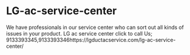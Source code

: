 # LG-ac-service-center
We have professionals in our service center who can sort out all kinds of issues in your product.  LG ac service center click to call Us; 9133393345,9133393346https://lgductacservice.com/lg-ac-service-center/
